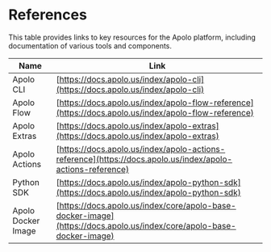 # References

This table provides links to key resources for the Apolo platform, including documentation of various tools and components.

|Name| Link|
|----|-----|
|Apolo CLI|[https://docs.apolo.us/index/apolo-cli](https://docs.apolo.us/index/apolo-cli)|
|Apolo Flow|[https://docs.apolo.us/index/apolo-flow-reference](https://docs.apolo.us/index/apolo-flow-reference)|
|Apolo Extras|[https://docs.apolo.us/index/apolo-extras](https://docs.apolo.us/index/apolo-extras)|
|Apolo Actions|[https://docs.apolo.us/index/apolo-actions-reference](https://docs.apolo.us/index/apolo-actions-reference)|
|Python SDK|[https://docs.apolo.us/index/apolo-python-sdk](https://docs.apolo.us/index/apolo-python-sdk)|
|Apolo Docker Image|[https://docs.apolo.us/index/core/apolo-base-docker-image](https://docs.apolo.us/index/core/apolo-base-docker-image)|